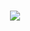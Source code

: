 <h1 align="center">
  <a href="https://git.io/typing-svg">
    <img src="https://readme-typing-svg.herokuapp.com/?lines=Hello,+World!+😍;I'm+Mohammad+Naderi;Junior-web-Developer;Welcome+to+My+Gitub!&center=true&size=30&color=E2F516">
  </a>
</h1>
